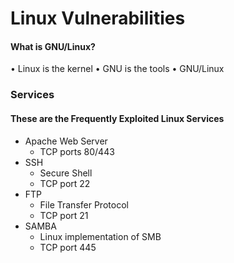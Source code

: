 # Linux Vulnerabilities 
#### What is GNU/Linux?
• Linux is the kernel
• GNU is the tools
• GNU/Linux
### Services
#### These are the Frequently Exploited Linux Services
- Apache Web Server
	- TCP ports 80/443
- SSH
	- Secure Shell
	- TCP port 22
- FTP
	- File Transfer Protocol
	- TCP port 21
- SAMBA
	- Linux implementation of SMB
	- TCP port 445
